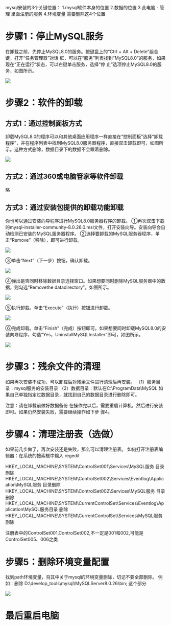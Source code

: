 mysql安装的3个关键位置：
1.mysql软件本身的位置
2.数据的位置
3.此电脑 - 管理 里面注册的服务
4.环境变量
需要删除这4个位置 

# 步骤1：停止MySQL服务

在卸载之前，先停止MySQL8.0的服务。按键盘上的“Ctrl + Alt + Delete”组合键，打开“任务管理器”对话
框，可以在“服务”列表找到“MySQL8.0”的服务，如果现在“正在运行”状态，可以右键单击服务，选择“停
止”选项停止MySQL8.0的服务，如图所示。

![](https://raw.githubusercontent.com/qq153916230/study/main/mysql/pic/1.png)

# 步骤2：软件的卸载

## 方式1：通过控制面板方式

卸载MySQL8.0的程序可以和其他桌面应用程序一样直接在“控制面板”选择“卸载程序”，并在程序列表中找到MySQL8.0服务器程序，直接双击卸载即可，如图所示。这种方式删除，数据目录下的数据不会跟着删除。

![](https://raw.githubusercontent.com/qq153916230/study/main/mysql/pic/2.png)

## 方式2：通过360或电脑管家等软件卸载

略

## 方式3：通过安装包提供的卸载功能卸载

你也可以通过安装向导程序进行MySQL8.0服务器程序的卸载。
①再次双击下载的mysql-installer-community-8.0.26.0.msi文件，打开安装向导。安装向导会自动检测已安装的MySQL服务器程序。
②选择要卸载的MySQL服务器程序，单击“Remove”（移除），即可进行卸载。

![](https://raw.githubusercontent.com/qq153916230/study/main/mysql/pic/3.png)

③单击“Next”（下一步）按钮，确认卸载。

![](https://raw.githubusercontent.com/qq153916230/study/main/mysql/pic/4.png)

④弹出是否同时移除数据目录选择窗口。如果想要同时删除MySQL服务器中的数据，则勾选“Removethe datadirectory”，如图所示。

![](https://raw.githubusercontent.com/qq153916230/study/main/mysql/pic/5.png)

⑤执行卸载。单击“Execute”（执行）按钮进行卸载。

![](https://raw.githubusercontent.com/qq153916230/study/main/mysql/pic/6.png)

⑥完成卸载。单击“Finish”（完成）按钮即可。如果想要同时卸载MySQL8.0的安装向导程序，勾选“Yes，UninstallMySQLInstaller”即可，如图所示。

![](https://raw.githubusercontent.com/qq153916230/study/main/mysql/pic/7.png)

# 步骤3：残余文件的清理

如果再次安装不成功，可以卸载后对残余文件进行清理后再安装。
（1）服务目录：mysql服务的安装目录
（2）数据目录：默认在C:\ProgramData\MySQL
如果自己单独指定过数据目录，就找到自己的数据目录进行删除即可。

注意：请在卸载前做好数据备份
在操作完以后，需要重启计算机，然后进行安装即可。如果仍然安装失败，需要继续操作如下步
骤4。

# 步骤4：清理注册表（选做）

如果前几步做了，再次安装还是失败，那么可以清理注册表。
如何打开注册表编辑器：在系统的搜索框中输入 regedit

HKEY_LOCAL_MACHINE\SYSTEM\ControlSet001\Services\MySQL服务 目录删除
HKEY_LOCAL_MACHINE\SYSTEM\ControlSet002\Services\Eventlog\Application\MySQL服务 目录删除
HKEY_LOCAL_MACHINE\SYSTEM\ControlSet002\Services\MySQL服务 目录删除
HKEY_LOCAL_MACHINE\SYSTEM\CurrentControlSet\Services\Eventlog\Application\MySQL服务目录
删除
HKEY_LOCAL_MACHINE\SYSTEM\CurrentControlSet\Services\MySQL服务删除

注册表中的ControlSet001,ControlSet002,不一定是001和002,可能是ControlSet005、006之类

# 步骤5：删除环境变量配置

找到path环境变量，将其中关于mysql的环境变量删除，切记不要全部删除。
例如：删除 D:\develop_tools\mysql\MySQLServer8.0.26\bin; 这个部分

![](https://raw.githubusercontent.com/qq153916230/study/main/mysql/pic/8.png)

# 最后重启电脑